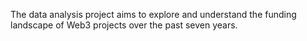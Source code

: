 The data analysis project aims to explore and understand the funding landscape of Web3 projects over the past seven years.
